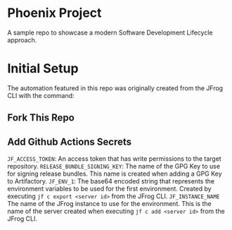 # Phoenix Project
A sample repo to showcase a modern Software Development Lifecycle approach.

# Initial Setup
The automation featured in this repo was originally created from the JFrog CLI with the command:

## Fork This Repo
## Add Github Actions Secrets
`JF_ACCESS_TOKEN`: An access token that has write permissions to the target repository.
`RELEASE_BUNDLE_SIGNING_KEY`: The name of the GPG Key to use for signing release bundles. This name is created when adding a GPG Key to Artifactory.
`JF_ENV_1`: The base64 encoded string that represents the environment variables to be used for the first environment.  Created by executing `jf c export <server id>` from the JFrog CLI. 
`JF_INSTANCE_NAME` The name of the JFrog instance to use for the environment.  This is the name of the server created when executing `jf c add <server id>` from the JFrog CLI.